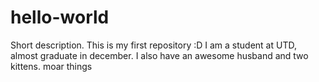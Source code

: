 # hello-world
Short description. This is my first repository :D
I am a student at UTD, almost graduate in december. I also have an awesome husband and two kittens. 
moar things 
